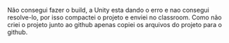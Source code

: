 Não consegui fazer o build, a Unity esta dando o erro e nao consegui resolve-lo, por isso compactei o projeto e enviei no classroom.
Como não criei o projeto junto ao github apenas copiei os arquivos do projeto para o github.
